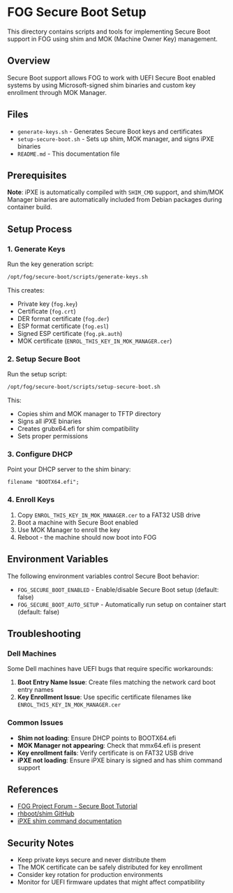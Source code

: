 # FOG Secure Boot Setup

This directory contains scripts and tools for implementing Secure Boot support in FOG using shim and MOK (Machine Owner Key) management.

## Overview

Secure Boot support allows FOG to work with UEFI Secure Boot enabled systems by using Microsoft-signed shim binaries and custom key enrollment through MOK Manager.

## Files

- `generate-keys.sh` - Generates Secure Boot keys and certificates
- `setup-secure-boot.sh` - Sets up shim, MOK manager, and signs iPXE binaries
- `README.md` - This documentation file

## Prerequisites

**Note**: iPXE is automatically compiled with `SHIM_CMD` support, and shim/MOK Manager binaries are automatically included from Debian packages during container build.

## Setup Process

### 1. Generate Keys

Run the key generation script:

```bash
/opt/fog/secure-boot/scripts/generate-keys.sh
```

This creates:
- Private key (`fog.key`)
- Certificate (`fog.crt`)
- DER format certificate (`fog.der`)
- ESP format certificate (`fog.esl`)
- Signed ESP certificate (`fog.pk.auth`)
- MOK certificate (`ENROL_THIS_KEY_IN_MOK_MANAGER.cer`)

### 2. Setup Secure Boot

Run the setup script:

```bash
/opt/fog/secure-boot/scripts/setup-secure-boot.sh
```

This:
- Copies shim and MOK manager to TFTP directory
- Signs all iPXE binaries
- Creates grubx64.efi for shim compatibility
- Sets proper permissions

### 3. Configure DHCP

Point your DHCP server to the shim binary:

```
filename "BOOTX64.efi";
```

### 4. Enroll Keys

1. Copy `ENROL_THIS_KEY_IN_MOK_MANAGER.cer` to a FAT32 USB drive
2. Boot a machine with Secure Boot enabled
3. Use MOK Manager to enroll the key
4. Reboot - the machine should now boot into FOG

## Environment Variables

The following environment variables control Secure Boot behavior:

- `FOG_SECURE_BOOT_ENABLED` - Enable/disable Secure Boot setup (default: false)
- `FOG_SECURE_BOOT_AUTO_SETUP` - Automatically run setup on container start (default: false)

## Troubleshooting

### Dell Machines

Some Dell machines have UEFI bugs that require specific workarounds:

1. **Boot Entry Name Issue**: Create files matching the network card boot entry names
2. **Key Enrollment Issue**: Use specific certificate filenames like `ENROL_THIS_KEY_IN_MOK_MANAGER.cer`

### Common Issues

- **Shim not loading**: Ensure DHCP points to BOOTX64.efi
- **MOK Manager not appearing**: Check that mmx64.efi is present
- **Key enrollment fails**: Verify certificate is on FAT32 USB drive
- **iPXE not loading**: Ensure iPXE binary is signed and has shim command support

## References

- [FOG Project Forum - Secure Boot Tutorial](https://forums.fogproject.org/)
- [rhboot/shim GitHub](https://github.com/rhboot/shim)
- [iPXE shim command documentation](https://ipxe.org/cmd/shim)

## Security Notes

- Keep private keys secure and never distribute them
- The MOK certificate can be safely distributed for key enrollment
- Consider key rotation for production environments
- Monitor for UEFI firmware updates that might affect compatibility
